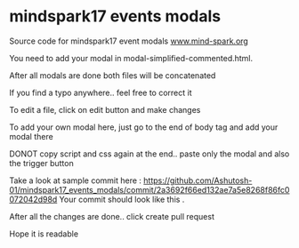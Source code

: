 # mindspark17 events modals
Source code for mindspark17 event modals www.mind-spark.org

You need to add your modal in modal-simplified-commented.html.

After all modals are done both files will be concatenated

If you find a typo anywhere.. feel free to correct it

To edit a file, click on edit button and make changes

To add your own modal here, just go to the end of body tag and add your modal there

DONOT copy script and css again at the end.. paste only the modal and also the trigger button

Take a look at sample commit here : https://github.com/Ashutosh-01/mindspark17_events_modals/commit/2a3692f66ed132ae7a5e8268f86fc0072042d98d Your commit should look like this .

After all the changes are done.. click create pull request

Hope it is readable
